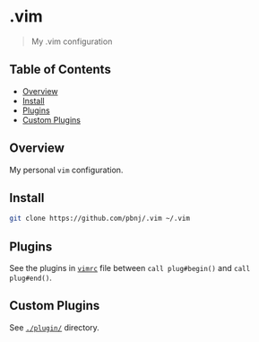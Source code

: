 # .vim

> My .vim configuration

## Table of Contents

<!-- START doctoc generated TOC please keep comment here to allow auto update -->
<!-- DON'T EDIT THIS SECTION, INSTEAD RE-RUN doctoc TO UPDATE -->

- [Overview](#overview)
- [Install](#install)
- [Plugins](#plugins)
- [Custom Plugins](#custom-plugins)

<!-- END doctoc generated TOC please keep comment here to allow auto update -->

## Overview

My personal `vim` configuration.

## Install

```sh
git clone https://github.com/pbnj/.vim ~/.vim
```

## Plugins

See the plugins in [`vimrc`](vimrc) file between `call plug#begin()` and `call plug#end()`.

## Custom Plugins

See [`./plugin/`](./plugin/) directory.
